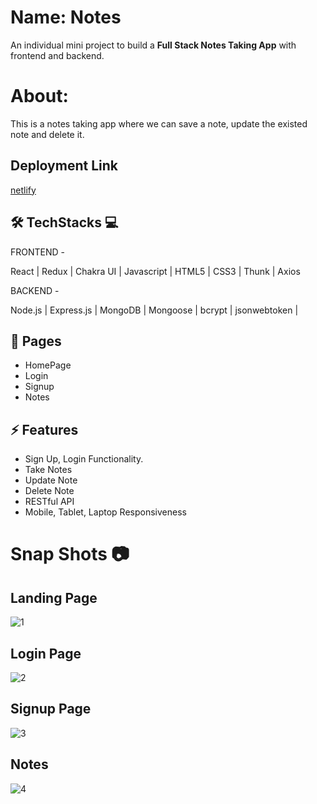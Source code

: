 
# Name: Notes

An individual mini project to build a **Full Stack Notes Taking App** with frontend and backend.

# About:

This is a notes taking app where we can save a note, update the existed note and delete it.

## Deployment Link

[netlify](https://notesshatru.netlify.app/)

## 🛠 TechStacks 💻

FRONTEND -

React | Redux | Chakra UI | Javascript | HTML5 | CSS3 | Thunk | Axios

BACKEND -

 Node.js | Express.js | MongoDB | Mongoose | bcrypt | jsonwebtoken | 

## 📄 Pages

- HomePage
- Login
- Signup
- Notes

## ⚡ Features

- Sign Up, Login Functionality.
- Take Notes
- Update Note
- Delete Note
- RESTful API
- Mobile, Tablet, Laptop Responsiveness

# Snap Shots 📷
## Landing Page
![1](https://github.com/shatrukumar47/Full-Stack-Notes-Mini-Project/assets/123942835/b8150243-cccb-4e35-9e48-a2d763a96b8f)


## Login Page
![2](https://github.com/shatrukumar47/Full-Stack-Notes-Mini-Project/assets/123942835/3dd144c9-e9bc-4627-a02f-093360f0a843)


## Signup Page 
![3](https://github.com/shatrukumar47/Full-Stack-Notes-Mini-Project/assets/123942835/3a9ac3b9-90d0-448d-b723-369dbc600dd7)


## Notes
![4](https://github.com/shatrukumar47/Full-Stack-Notes-Mini-Project/assets/123942835/d27e77e5-fed8-4bb6-b8db-511b8eeaf394)


